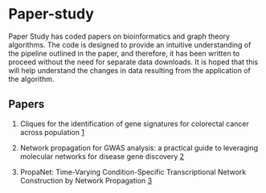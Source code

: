 # Paper-study

Paper Study has coded papers on bioinformatics and graph theory algorithms. The code is designed to provide an intuitive understanding of the pipeline outlined in the paper, and therefore, it has been written to proceed without the need for separate data downloads. It is hoped that this will help understand the changes in data resulting from the application of the algorithm.


## Papers

1) Cliques for the identification of gene signatures for colorectal cancer across population [1][1]

2) Network propagation for GWAS analysis: a practical guide to leveraging molecular networks for disease gene discovery [2][2]

3) PropaNet: Time-Varying Condition-Specific Transcriptional Network Construction by Network Propagation [3][3]





[1]: https://bmcsystbiol.biomedcentral.com/articles/10.1186/1752-0509-6-S3-S17
[2]: https://www.ncbi.nlm.nih.gov/pmc/articles/PMC10858647/
[3]: https://www.frontiersin.org/journals/plant-science/articles/10.3389/fpls.2019.00698/full
